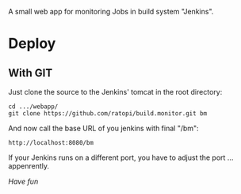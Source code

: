A small web app for monitoring Jobs in build system "Jenkins".

# Deploy

## With GIT

Just clone the source to the Jenkins' tomcat in the root directory:

	cd .../webapp/
	git clone https://github.com/ratopi/build.monitor.git bm

And now call the base URL of you jenkins with final "/bm":

	http://localhost:8080/bm

If your Jenkins runs on a different port, you have to adjust the port ... appenrently.


_Have fun_
